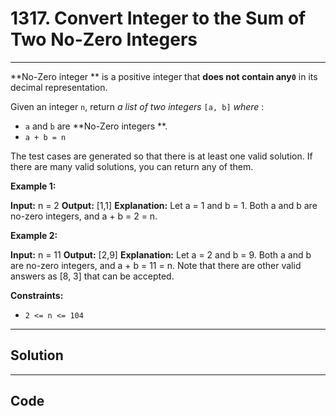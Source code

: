 # 1317. Convert Integer to the Sum of Two No-Zero Integers

---

**No-Zero integer ** is a positive integer that **does not contain any`0`** in its decimal representation.

Given an integer `n`, return _a list of two integers_ `[a, b]` _where_ :

  * `a` and `b` are **No-Zero integers **.
  * `a + b = n`



The test cases are generated so that there is at least one valid solution. If there are many valid solutions, you can return any of them.

 

**Example 1:**


**Input:** n = 2
**Output:** [1,1]
**Explanation:** Let a = 1 and b = 1.
Both a and b are no-zero integers, and a + b = 2 = n.


**Example 2:**


**Input:** n = 11
**Output:** [2,9]
**Explanation:** Let a = 2 and b = 9.
Both a and b are no-zero integers, and a + b = 11 = n.
Note that there are other valid answers as [8, 3] that can be accepted.


 

**Constraints:**

  * `2 <= n <= 104`

---

## Solution



---

## Code
```python


```